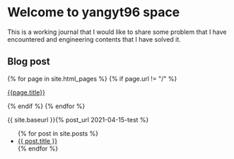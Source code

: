 # Welcome to yangyt96 space

This is a working journal that I would like to share some problem that I have encountered and engineering contents that I have solved it.

## Blog post
{% for page in site.html_pages %}
{% if page.url != "/" %}

[{{page.title}}]({{site.baseurl}}{{page.url}})

{% endif %}
{% endfor %}

{{ site.baseurl }}{% post_url 2021-04-15-test %}

<ul>
  {% for post in site.posts %}
    <li>
      <a href="{{ post.url }}">{{ post.title }}</a>
    </li>
  {% endfor %}
</ul>